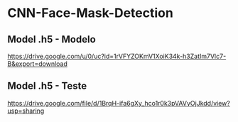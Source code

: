# CNN-Face-Mask-Detection
 

## Model .h5 - Modelo
https://drive.google.com/u/0/uc?id=1rVFYZOKmV1XoiK34k-h3ZatIm7Vlc7-B&export=download

## Model .h5 - Teste
https://drive.google.com/file/d/1BrqH-ifa6gXy_hco1r0k3pVAVyOjJkdd/view?usp=sharing


